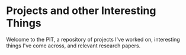 # Projects and other Interesting Things

Welcome to the PIT, a repository of projects I've worked on, interesting things I've come across, and relevant research papers.



